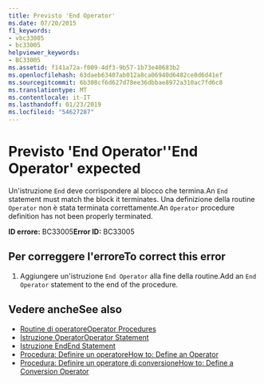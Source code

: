 ```yaml
---
title: Previsto 'End Operator'
ms.date: 07/20/2015
f1_keywords:
- vbc33005
- bc33005
helpviewer_keywords:
- BC33005
ms.assetid: f141a72a-f009-4df3-9b57-1b73e40683b2
ms.openlocfilehash: 63daeb63407ab012a8ca06940d6482ce0d6d41ef
ms.sourcegitcommit: 6b308cf6d627d78ee36dbbae8972a310ac7fd6c8
ms.translationtype: MT
ms.contentlocale: it-IT
ms.lasthandoff: 01/23/2019
ms.locfileid: "54627287"
---
```

# <a name="end-operator-expected"></a><span data-ttu-id="8b413-102">Previsto 'End Operator'</span><span class="sxs-lookup"><span data-stu-id="8b413-102">'End Operator' expected</span></span>
<span data-ttu-id="8b413-103">Un'istruzione `End` deve corrispondere al blocco che termina.</span><span class="sxs-lookup"><span data-stu-id="8b413-103">An `End` statement must match the block it terminates.</span></span> <span data-ttu-id="8b413-104">Una definizione della routine `Operator` non è stata terminata correttamente.</span><span class="sxs-lookup"><span data-stu-id="8b413-104">An `Operator` procedure definition has not been properly terminated.</span></span>  
  
 <span data-ttu-id="8b413-105">**ID errore:** BC33005</span><span class="sxs-lookup"><span data-stu-id="8b413-105">**Error ID:** BC33005</span></span>  
  
## <a name="to-correct-this-error"></a><span data-ttu-id="8b413-106">Per correggere l'errore</span><span class="sxs-lookup"><span data-stu-id="8b413-106">To correct this error</span></span>  
  
1.  <span data-ttu-id="8b413-107">Aggiungere un'istruzione `End Operator` alla fine della routine.</span><span class="sxs-lookup"><span data-stu-id="8b413-107">Add an `End Operator` statement to the end of the procedure.</span></span>  
  
## <a name="see-also"></a><span data-ttu-id="8b413-108">Vedere anche</span><span class="sxs-lookup"><span data-stu-id="8b413-108">See also</span></span>
- [<span data-ttu-id="8b413-109">Routine di operatore</span><span class="sxs-lookup"><span data-stu-id="8b413-109">Operator Procedures</span></span>](../../visual-basic/programming-guide/language-features/procedures/operator-procedures.md)
- [<span data-ttu-id="8b413-110">Istruzione Operator</span><span class="sxs-lookup"><span data-stu-id="8b413-110">Operator Statement</span></span>](../../visual-basic/language-reference/statements/operator-statement.md)
- [<span data-ttu-id="8b413-111">Istruzione End</span><span class="sxs-lookup"><span data-stu-id="8b413-111">End Statement</span></span>](../../visual-basic/language-reference/statements/end-statement.md)
- [<span data-ttu-id="8b413-112">Procedura: Definire un operatore</span><span class="sxs-lookup"><span data-stu-id="8b413-112">How to: Define an Operator</span></span>](../../visual-basic/programming-guide/language-features/procedures/how-to-define-an-operator.md)
- [<span data-ttu-id="8b413-113">Procedura: Definire un operatore di conversione</span><span class="sxs-lookup"><span data-stu-id="8b413-113">How to: Define a Conversion Operator</span></span>](../../visual-basic/programming-guide/language-features/procedures/how-to-define-a-conversion-operator.md)
